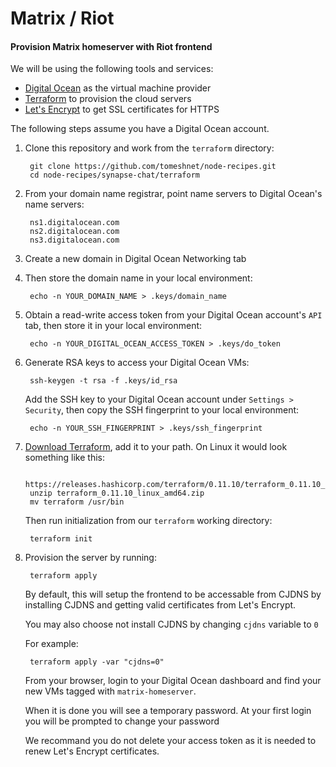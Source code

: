 Matrix / Riot
===================

#### Provision Matrix homeserver with Riot frontend

We will be using the following tools and services:

* [Digital Ocean](https://www.digitalocean.com) as the virtual machine provider
* [Terraform](https://www.terraform.io) to provision the cloud servers
* [Let's Encrypt](https://letsencrypt.org) to get SSL certificates for HTTPS

The following steps assume you have a Digital Ocean account.

1. Clone this repository and work from the `terraform` directory:

        git clone https://github.com/tomeshnet/node-recipes.git
        cd node-recipes/synapse-chat/terraform

1. From your domain name registrar, point name servers to Digital Ocean's name servers:

        ns1.digitalocean.com
        ns2.digitalocean.com
        ns3.digitalocean.com

1. Create a new domain in Digital Ocean Networking tab

1. Then store the domain name in your local environment:

        echo -n YOUR_DOMAIN_NAME > .keys/domain_name

1. Obtain a read-write access token from your Digital Ocean account's `API` tab, then store
    it in your local environment:

        echo -n YOUR_DIGITAL_OCEAN_ACCESS_TOKEN > .keys/do_token

1. Generate RSA keys to access your Digital Ocean VMs:

        ssh-keygen -t rsa -f .keys/id_rsa

    Add the SSH key to your Digital Ocean account under `Settings > Security`, then copy the
    SSH fingerprint to your local environment:

        echo -n YOUR_SSH_FINGERPRINT > .keys/ssh_fingerprint

1. [Download Terraform](https://www.terraform.io/intro/getting-started/install.html), add it to
    your path. On Linux it would look something like this:

        https://releases.hashicorp.com/terraform/0.11.10/terraform_0.11.10_linux_amd64.zip
        unzip terraform_0.11.10_linux_amd64.zip
        mv terraform /usr/bin

    Then run initialization from our `terraform` working directory:

        terraform init

1. Provision the server by running:

        terraform apply

    By default, this will setup the frontend to be accessable from CJDNS by installing CJDNS and getting
    valid certificates from Let's Encrypt. 
    

    You may also choose not install CJDNS by changing `cjdns` variable to `0`
    
    For example:

        terraform apply -var "cjdns=0"

    From your browser, login to your Digital Ocean dashboard and find your new VMs tagged
    with `matrix-homeserver`.

   When it is done you will see a temporary password. At your first login you will be prompted to
   change your password
   
   We recommand you do not delete your access token as it is needed to renew Let's Encrypt certificates.

